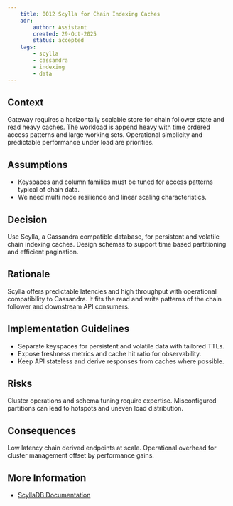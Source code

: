 ```yaml
---
    title: 0012 Scylla for Chain Indexing Caches
    adr:
        author: Assistant
        created: 29-Oct-2025
        status: accepted
    tags:
        - scylla
        - cassandra
        - indexing
        - data
---
```


## Context

Gateway requires a horizontally scalable store for chain follower state and read heavy caches.
The workload is append heavy with time ordered access patterns and large working sets.
Operational simplicity and predictable performance under load are priorities.

## Assumptions

* Keyspaces and column families must be tuned for access patterns typical of chain data.
* We need multi node resilience and linear scaling characteristics.

## Decision

Use Scylla, a Cassandra compatible database, for persistent and volatile chain indexing caches.
Design schemas to support time based partitioning and efficient pagination.

## Rationale

Scylla offers predictable latencies and high throughput with operational compatibility to Cassandra.
It fits the read and write patterns of the chain follower and downstream API consumers.

## Implementation Guidelines

* Separate keyspaces for persistent and volatile data with tailored TTLs.
* Expose freshness metrics and cache hit ratio for observability.
* Keep API stateless and derive responses from caches where possible.

## Risks

Cluster operations and schema tuning require expertise.
Misconfigured partitions can lead to hotspots and uneven load distribution.

## Consequences

Low latency chain derived endpoints at scale.
Operational overhead for cluster management offset by performance gains.

## More Information

* [ScyllaDB Documentation](https://docs.scylladb.com/)

